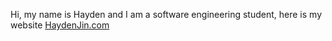 Hi, my name is Hayden and I am a software engineering student, here is my website [HaydenJin.com](http://HaydenJin.com)
